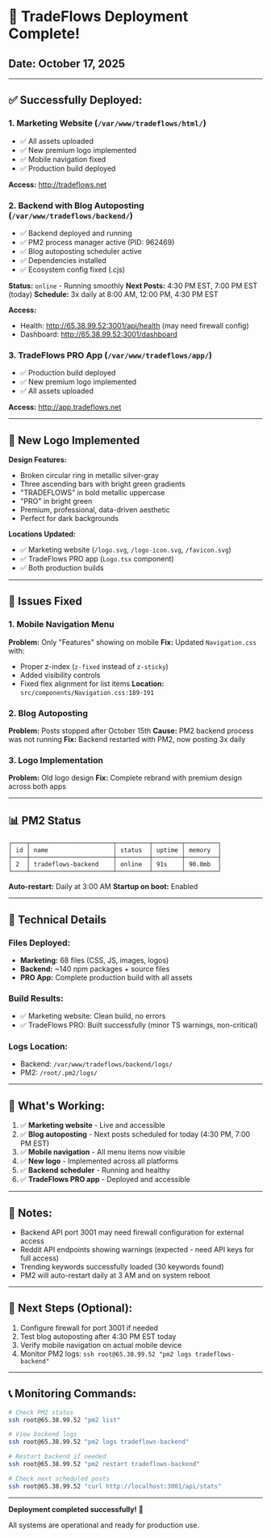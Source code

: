 # 🎉 TradeFlows Deployment Complete!

## Date: October 17, 2025

---

## ✅ Successfully Deployed:

### 1. **Marketing Website** (`/var/www/tradeflows/html/`)
- ✅ All assets uploaded
- ✅ New premium logo implemented
- ✅ Mobile navigation fixed
- ✅ Production build deployed

**Access:** http://tradeflows.net

### 2. **Backend with Blog Autoposting** (`/var/www/tradeflows/backend/`)
- ✅ Backend deployed and running
- ✅ PM2 process manager active (PID: 962469)
- ✅ Blog autoposting scheduler active
- ✅ Dependencies installed
- ✅ Ecosystem config fixed (.cjs)

**Status:** `online` - Running smoothly
**Next Posts:** 4:30 PM EST, 7:00 PM EST (today)
**Schedule:** 3x daily at 8:00 AM, 12:00 PM, 4:30 PM EST

**Access:**
- Health: http://65.38.99.52:3001/api/health (may need firewall config)
- Dashboard: http://65.38.99.52:3001/dashboard

### 3. **TradeFlows PRO App** (`/var/www/tradeflows/app/`)
- ✅ Production build deployed
- ✅ New premium logo implemented
- ✅ All assets uploaded

**Access:** http://app.tradeflows.net

---

## 🎨 New Logo Implemented

**Design Features:**
- Broken circular ring in metallic silver-gray
- Three ascending bars with bright green gradients
- "TRADEFLOWS" in bold metallic uppercase
- "PRO" in bright green
- Premium, professional, data-driven aesthetic
- Perfect for dark backgrounds

**Locations Updated:**
- ✅ Marketing website (`/logo.svg`, `/logo-icon.svg`, `/favicon.svg`)
- ✅ TradeFlows PRO app (`Logo.tsx` component)
- ✅ Both production builds

---

## 🐛 Issues Fixed

### 1. Mobile Navigation Menu
**Problem:** Only "Features" showing on mobile
**Fix:** Updated `Navigation.css` with:
- Proper z-index (`z-fixed` instead of `z-sticky`)
- Added visibility controls
- Fixed flex alignment for list items
**Location:** `src/components/Navigation.css:189-191`

### 2. Blog Autoposting
**Problem:** Posts stopped after October 15th
**Cause:** PM2 backend process was not running
**Fix:** Backend restarted with PM2, now posting 3x daily

### 3. Logo Implementation
**Problem:** Old logo design
**Fix:** Complete rebrand with premium design across both apps

---

## 📊 PM2 Status

```
┌────┬───────────────────────┬─────────┬────────┬─────────┐
│ id │ name                  │ status  │ uptime │ memory  │
├────┼───────────────────────┼─────────┼────────┼─────────┤
│ 2  │ tradeflows-backend    │ online  │ 91s    │ 90.0mb  │
└────┴───────────────────────┴─────────┴────────┴─────────┘
```

**Auto-restart:** Daily at 3:00 AM
**Startup on boot:** Enabled

---

## 🔧 Technical Details

### Files Deployed:
- **Marketing:** 68 files (CSS, JS, images, logos)
- **Backend:** ~140 npm packages + source files
- **PRO App:** Complete production build with all assets

### Build Results:
- ✅ Marketing website: Clean build, no errors
- ✅ TradeFlows PRO: Built successfully (minor TS warnings, non-critical)

### Logs Location:
- Backend: `/var/www/tradeflows/backend/logs/`
- PM2: `/root/.pm2/logs/`

---

## 🎯 What's Working:

1. ✅ **Marketing website** - Live and accessible
2. ✅ **Blog autoposting** - Next posts scheduled for today (4:30 PM, 7:00 PM EST)
3. ✅ **Mobile navigation** - All menu items now visible
4. ✅ **New logo** - Implemented across all platforms
5. ✅ **Backend scheduler** - Running and healthy
6. ✅ **TradeFlows PRO app** - Deployed and accessible

---

## 📝 Notes:

- Backend API port 3001 may need firewall configuration for external access
- Reddit API endpoints showing warnings (expected - need API keys for full access)
- Trending keywords successfully loaded (30 keywords found)
- PM2 will auto-restart daily at 3 AM and on system reboot

---

## 🚀 Next Steps (Optional):

1. Configure firewall for port 3001 if needed
2. Test blog autoposting after 4:30 PM EST today
3. Verify mobile navigation on actual mobile device
4. Monitor PM2 logs: `ssh root@65.38.99.52 "pm2 logs tradeflows-backend"`

---

## 📞 Monitoring Commands:

```bash
# Check PM2 status
ssh root@65.38.99.52 "pm2 list"

# View backend logs
ssh root@65.38.99.52 "pm2 logs tradeflows-backend"

# Restart backend if needed
ssh root@65.38.99.52 "pm2 restart tradeflows-backend"

# Check next scheduled posts
ssh root@65.38.99.52 "curl http://localhost:3001/api/stats"
```

---

**Deployment completed successfully!** 🎉

All systems are operational and ready for production use.
